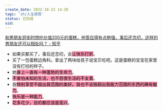 ```yaml
---
create_date: 2022-10-23 14:20
tags: 'zh/人生感悟'
status: 已完成 
uid: 
---
```

[和男朋友逛街时想吃价值200元的蛋糕，他答应得有点勉强，事后还念叨，这样的男朋友还可以相处吗？ - 知乎](https://www.zhihu.com/question/501327012/answer/2587561640)

- 如果买都买了，事后还念叨，会<mark style="background: #FF5582A6;">让快乐打折</mark>。
- 买了一包蛋糕边角料。拿出了两块给孩子说宝贝吃吧。这是蛋糕的宝宝在家里没有打扮的样子。
- 她<mark style="background: #FF5582A6;">身上一直有一种蓬勃的生命力</mark>。
- <mark style="background: #FF5582A6;">不害怕未知的生活，也不怨恨生活的不友善</mark>。
- 我<mark style="background: #FF5582A6;">特别享受不超出我范围的美好。我也不诋毁超出我能力范围的东西的确有魅力</mark>。
- <mark style="background: #FF5582A6;">快乐是一种能力</mark>。
- <mark style="background: #FF5582A6;">花多花少，目的都应该是高兴</mark>。

